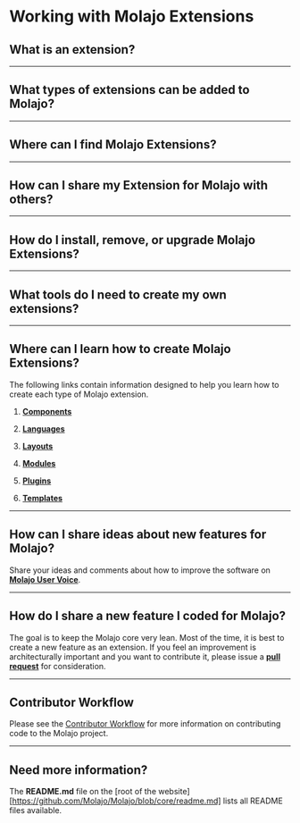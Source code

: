 # Working with Molajo Extensions #

## What is an extension? ##

---

## What types of extensions can be added to Molajo? ##

---

## Where can I find Molajo Extensions? ##

---

## How can I share my Extension for Molajo with others? ##

---

## How do I install, remove, or upgrade Molajo Extensions? ##

---

## What tools do I need to create my own extensions? ##

---

## Where can I learn how to create Molajo Extensions? ##

The following links contain information designed to help you learn how to create each type of Molajo extension.

1. [**Components**](https://github.com/Molajo/Molajo/blob/core/cms/components/README.md)

2. [**Languages**](https://github.com/Molajo/Molajo/blob/core/cms/languages/README.md)

3. [**Layouts**](https://github.com/Molajo/Molajo/blob/core/cms/layouts/README.md)

4. [**Modules**](https://github.com/Molajo/Molajo/blob/core/cms/modules/README.md)

5. [**Plugins**](https://github.com/Molajo/Molajo/blob/core/cms/plugins/README.md)

6. [**Templates**](https://github.com/Molajo/Molajo/blob/core/cms/templates/README.md)

---

## How can I share ideas about new features for Molajo? ##

Share your ideas and comments about how to improve the software on [**Molajo User Voice**](http://molajo.uservoice.com/forums/85709-general).

---

## How do I share a new feature I coded for Molajo? ##

The goal is to keep the Molajo core very lean. Most of the time, it is best to create a new feature as an extension. If you feel an improvement is architecturally important and you want to contribute it, please issue a [**pull request**](https://github.com/Molajo/Molajo/pulls) for consideration.

---

## Contributor Workflow ##

Please see the [Contributor Workflow](https://github.com/Molajo/Molajo/wiki/Contributor-Workflow) for more information on contributing code to the Molajo project.

---

## Need more information? ##

The **README.md** file on the [root of the website][https://github.com/Molajo/Molajo/blob/core/readme.md] lists all README files available.